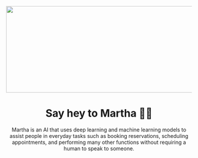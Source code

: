 <div align="center">
  <img src="https://user-images.githubusercontent.com/86750799/226216215-f068b210-30b8-4e62-a267-27e435960391.png" width=700 height=235></img>
  <h1>Say hey to Martha 🤖👋</h1>
  <p>Martha is an AI that uses deep learning and machine learning models to assist people in everyday tasks such as booking reservations, scheduling appointments, and performing many other functions without requiring a human to speak to someone.</p>
</div>
